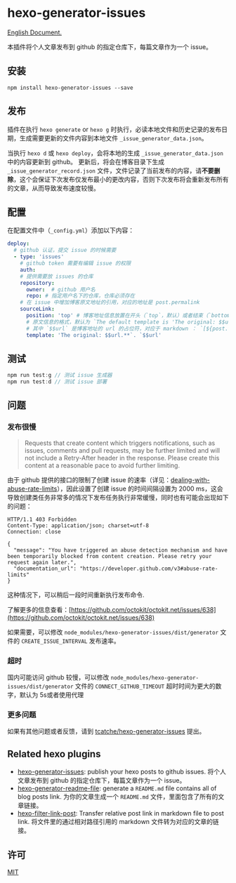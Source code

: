 # hexo-generator-issues

[English Document.](/README.md)

本插件将个人文章发布到 github 的指定仓库下，每篇文章作为一个 issue。

## 安装

```
npm install hexo-generator-issues --save
```

## 发布

插件在执行 `hexo generate` or `hexo g` 时执行，必读本地文件和历史记录的发布日期，生成需要更新的文件内容到本地文件 `_issue_generator_data.json`。

当执行 `hexo d` 或 `hexo deploy`，会将本地的生成 `_issue_generator_data.json` 中的内容更新到 github。
更新后，将会在博客目录下生成 `_issue_generator_record.json` 文件，文件记录了当前发布的内容，请**不要删除**，这个会保证下次发布仅发布最小的更改内容，否则下次发布将会重新发布所有的文章，从而导致发布速度较慢。

## 配置

在配置文件中（`_config.yml`）添加以下内容：

```yml
deploy:
  # github 认证，提交 issue 的时候需要
  - type: 'issues'
    # github token 需要有编辑 issue 的权限
    auth:
    # 提供需要放 issues 的仓库
    repository:
      owner:  # github 用户名
      repo: # 指定用户名下的仓库，仓库必须存在
    # 在 issue 中增加博客原文地址的引用，对应的地址是 post.permalink
    sourceLink:
      position: 'top' # 博客地址信息放置在开头（`top`，默认）或者结束（`bottom`），使用其他值则忽略该项配置
      # 原文信息的格式，默认为 `The default template is 'The original: $$url.**`，
      # 其中 `$$url` 是博客地址的 url 的占位符，对应于 markdown ： `[${post.title}](${post.permalink})`
      template: 'The original: $$url.**`. `$$url'
```

## 测试
```js
npm run test:g // 测试 issue 生成器
npm run test:d // 测试 issue 部署
```

## 问题

### 发布很慢

> Requests that create content which triggers notifications, such as issues, comments and pull requests, may be further limited and will not include a Retry-After header in the response. Please create this content at a reasonable pace to avoid further limiting.

由于 github 提供的接口的限制了创建 issue 的速率（详见：[dealing-with-abuse-rate-limits](https://developer.github.com/v3/guides/best-practices-for-integrators/#dealing-with-abuse-rate-limits)），因此设置了创建 issue 的时间间隔设置为 2000 ms，这会导致创建类任务非常多的情况下发布任务执行非常缓慢，同时也有可能会出现如下的问题：

```
HTTP/1.1 403 Forbidden
Content-Type: application/json; charset=utf-8
Connection: close

{
  "message": "You have triggered an abuse detection mechanism and have been temporarily blocked from content creation. Please retry your request again later.",
  "documentation_url": "https://developer.github.com/v3#abuse-rate-limits"
}
```

这种情况下，可以稍后一段时间重新执行发布命令.

了解更多的信息查看：[https://github.com/octokit/octokit.net/issues/638](https://github.com/octokit/octokit.net/issues/638)

如果需要，可以修改 `node_modules/hexo-generator-issues/dist/generator` 文件的 `CREATE_ISSUE_INTERVAL` 发布速率。

### 超时

国内可能访问 github 较慢，可以修改 `node_modules/hexo-generator-issues/dist/generator` 文件的 `CONNECT_GITHUB_TIMEOUT` 超时时间为更大的数字，默认为 5s或者使用代理

### 更多问题

如果有其他问题或者反馈，请到 [tcatche/hexo-generator-issues](https://github.com/tcatche/hexo-generator-issues/issues) 提出。

## Related hexo plugins
- [hexo-generator-issues](https://github.com/tcatche/hexo-generator-issues): publish your hexo posts to github issues. 将个人文章发布到 github 的指定仓库下，每篇文章作为一个 issue。
- [hexo-generator-readme-file](https://github.com/tcatche/hexo-generator-readme-file): generate a `README.md` file contains all of blog posts link. 为你的文章生成一个 `README.md` 文件，里面包含了所有的文章链接。
- [hexo-filter-link-post](https://github.com/tcatche/hexo-filter-link-post): Transfer relative post link in markdown file to post link. 将文件里的通过相对路径引用的 markdown 文件转为对应的文章的链接。
## 许可

[MIT](./LICENSE)
